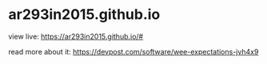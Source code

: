 # ar293in2015.github.io

view live: https://ar293in2015.github.io/#

read more about it: https://devpost.com/software/wee-expectations-jvh4x9